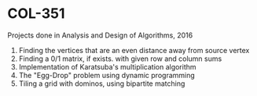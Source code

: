 # COL-351
Projects done in Analysis and Design of Algorithms, 2016

1. Finding the vertices that are an even distance away from source vertex
2. Finding a 0/1 matrix, if exists. with given row and column sums
3. Implementation of Karatsuba's multiplication algorithm
4. The "Egg-Drop" problem using dynamic programming
5. Tiling a grid with dominos, using bipartite matching
